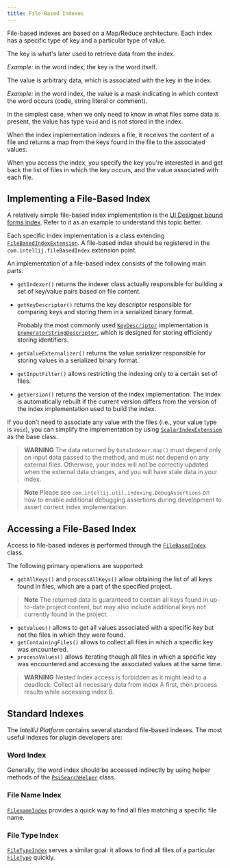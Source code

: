 ```yaml
---
title: File-Based Indexes
---
```

<!-- Copyright 2000-2020 JetBrains s.r.o. and other contributors. Use of this source code is governed by the Apache 2.0 license that can be found in the LICENSE file. -->

File-based indexes are based on a Map/Reduce architecture. Each index has a specific type of key and a particular type of value.

The key is what's later used to retrieve data from the index.

*Example:* in the word index, the key is the word itself.

The value is arbitrary data, which is associated with the key in the index.

*Example:* in the word index, the value is a mask indicating in which context the word occurs (code, string literal or comment).

In the simplest case, when we only need to know in what files some data is present, the value has type `Void` and is not stored in the index.

When the index implementation indexes a file, it receives the content of a file and returns a map from the keys found in the file to the associated values.

When you access the index, you specify the key you're interested in and get back the list of files in which the key occurs, and the value associated with each file.

## Implementing a File-Based Index

A relatively simple file-based index implementation is the [UI Designer bound forms index](upsource:///plugins/ui-designer/src/com/intellij/uiDesigner/binding/FormClassIndex.java). Refer to it as an example to understand this topic better.

Each specific index implementation is a class extending [`FileBasedIndexExtension`](upsource:///platform/indexing-api/src/com/intellij/util/indexing/FileBasedIndexExtension.java). A file-based index should be registered in the `com.intellij.fileBasedIndex` extension point.

An implementation of a file-based index consists of the following main parts:

* `getIndexer()` returns the indexer class actually responsible for building a set of key/value pairs based on file content.
* `getKeyDescriptor()` returns the key descriptor responsible for comparing keys and storing them in a serialized binary format.

   Probably the most commonly used [`KeyDescriptor`](upsource:///platform/util/src/com/intellij/util/io/KeyDescriptor.java) implementation is [`EnumeratorStringDescriptor`](upsource:///platform/util/src/com/intellij/util/io/EnumeratorStringDescriptor.java), which is designed for storing efficiently storing identifiers.
* `getValueExternalizer()` returns the value serializer responsible for storing values in a serialized binary format.
* `getInputFilter()` allows restricting the indexing only to a certain set of files.
* `getVersion()` returns the version of the index implementation. The index is automatically rebuilt if the current version differs from the version of the index implementation used to build the index.

If you don't need to associate any value with the files (i.e., your value type is `Void`), you can simplify the implementation by using [`ScalarIndexExtension`](upsource:///platform/indexing-api/src/com/intellij/util/indexing/ScalarIndexExtension.java) as the base class.

> **WARNING** The data returned by `DataIndexer.map()` must depend only on input data passed to the method, and must not depend on any external files. Otherwise, your index will not be correctly updated when the external data changes, and you will have stale data in your index.

> **Note** Please see `com.intellij.util.indexing.DebugAssertions` on how to enable additional debugging assertions during development to assert correct index implementation.

## Accessing a File-Based Index

Access to file-based indexes is performed through the [`FileBasedIndex`](upsource:///platform/indexing-api/src/com/intellij/util/indexing/FileBasedIndex.java) class.

The following primary operations are supported:

* `getAllKeys()` and `processAllKeys()` allow obtaining the list of all keys found in files, which are a part of the specified project.

> **Note** The returned data is guaranteed to contain all keys found in up-to-date project content, but may also include additional keys not currently found in the project.

* `getValues()` allows to get all values associated with a specific key but not the files in which they were found.
* `getContainingFiles()` allows to collect all files in which a specific key was encountered.
* `processValues()` allows iterating though all files in which a specific key was encountered and accessing the associated values at the same time.

> **WARNING** Nested index access is forbidden as it might lead to a deadlock. Collect all necessary data from index A first, then process results while accessing index B.

## Standard Indexes

The *IntelliJ Platform* contains several standard file-based indexes. The most useful indexes for plugin developers are:

### Word Index
  
Generally, the word index should be accessed indirectly by using helper methods of the [`PsiSearchHelper`](upsource:///platform/indexing-api/src/com/intellij/psi/search/PsiSearchHelper.java) class.

### File Name Index
[`FilenameIndex`](upsource:///platform/indexing-api/src/com/intellij/psi/search/FilenameIndex.java) provides a quick way to find all files matching a specific file name.

### File Type Index
[`FileTypeIndex`](upsource:///platform/indexing-api/src/com/intellij/psi/search/FileTypeIndex.java) serves a similar goal: it allows to find all files of a particular [`FileType`](upsource:///platform/core-api/src/com/intellij/openapi/fileTypes/FileType.java) quickly.
